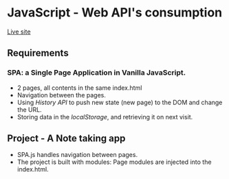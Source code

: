 # JavaScript - Web API's consumption

[Live site]()

## Requirements

### SPA: a Single Page Application in Vanilla JavaScript.

- 2 pages, all contents in the same index.html
- Navigation between the pages.
- Using _History API_ to push new state (new page) to the DOM and change the URL.
- Storing data in the _localStorage_, and retrieving it on next visit.

## Project - A Note taking app

- SPA.js handles navigation between pages.
- The project is built with modules:
  Page modules are injected into the index.html.
